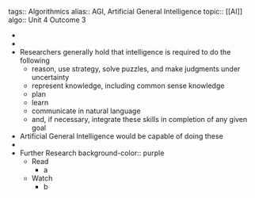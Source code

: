 tags:: Algorithmics
alias:: AGI, Artificial General Intelligence
topic:: [[AI]] 
algo:: Unit 4 Outcome 3

-
-
- Researchers generally hold that intelligence is required to do the following
	- reason, use strategy, solve puzzles, and make judgments under uncertainty
	- represent knowledge, including common sense knowledge
	- plan
	- learn
	- communicate in natural language
	- and, if necessary, integrate these skills in completion of any given goal
- Artificial General Intelligence would be capable of doing these
-
- Further Research
  background-color:: purple
	- Read
		- a
	- Watch
		- b